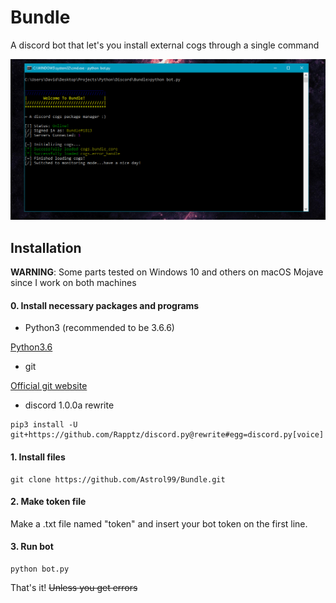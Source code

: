 # Bundle
A discord bot that let's you install external cogs through a single command

![Example of bundle bot](https://github.com/Astrol99/Bundle/blob/master/resources/Capture1.PNG)

## Installation
**WARNING**: Some parts tested on Windows 10 and others on macOS Mojave since I work on both machines

#### 0. Install necessary packages and programs
- Python3 (recommended to be 3.6.6)

[Python3.6](https://www.python.org/downloads/release/python-366/)
- git

[Official git website](https://git-scm.com/)

- discord 1.0.0a rewrite
```
pip3 install -U git+https://github.com/Rapptz/discord.py@rewrite#egg=discord.py[voice]
```
#### 1. Install files
```
git clone https://github.com/Astrol99/Bundle.git
```
#### 2. Make token file
Make a .txt file named "token" and insert your bot token on the first line.
#### 3. Run bot 
```
python bot.py
````
That's it!
~~Unless you get errors~~
